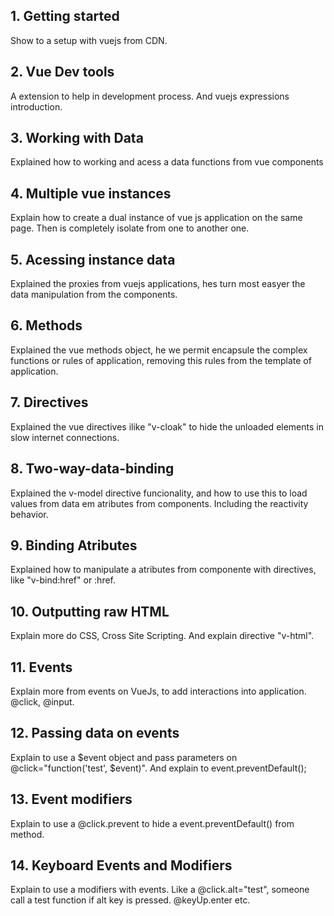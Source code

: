 ## 1. Getting started

Show to a setup with vuejs from CDN.

## 2. Vue Dev tools

A extension to help in development process. And vuejs expressions introduction.

## 3. Working with Data

Explained how to working and acess a data functions from vue components

## 4. Multiple vue instances

Explain how to create a dual instance of vue js application on the same page. Then is completely isolate from one to another one.

## 5. Acessing instance data

Explained the proxies from vuejs applications, hes turn most easyer the data manipulation from the components.

## 6. Methods

Explained the vue methods object, he we permit encapsule the complex functions or rules of application, removing this rules from the template of application.

## 7. Directives

Explained the vue directives ilike "v-cloak" to hide the unloaded elements in slow internet connections.

## 8. Two-way-data-binding

Explained the v-model directive funcionality, and how to use this to load values from data em atributes from components. Including the reactivity behavior.

## 9. Binding Atributes

Explained how to manipulate a atributes from componente with directives, like "v-bind:href" or :href.

## 10. Outputting raw HTML

Explain more do CSS, Cross Site Scripting. And explain directive "v-html".

## 11. Events

Explain more from events on VueJs, to add interactions into application. @click, @input.

## 12. Passing data on events

Explain to use a $event object and pass parameters on @click="function('test', $event)". And explain to event.preventDefault();

## 13. Event modifiers

Explain to use a @click.prevent to hide a event.preventDefault() from method.

## 14. Keyboard Events and Modifiers

Explain to use a modifiers with events. Like a @click.alt="test", someone call a test function if alt key is pressed. @keyUp.enter etc.